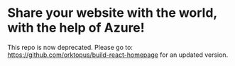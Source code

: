 # Share your website with the world, with the help of Azure!

This repo is now deprecated. Please go to: https://github.com/orktopus/build-react-homepage for an updated version.
